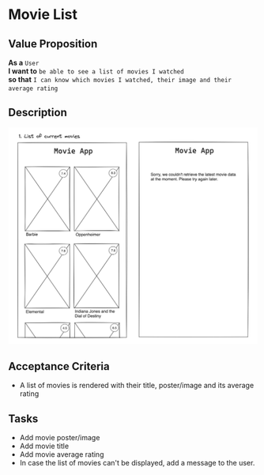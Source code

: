 # Movie List

## Value Proposition

**As a** `User` <br>
**I want to** `be able to see a list of movies I watched` <br>
**so that** `I can know which movies I watched, their image and their average rating` <br>

## Description

![wireframe](./assets/scribble-movie-list.png)

## Acceptance Criteria

- A list of movies is rendered with their title, poster/image and its average rating

## Tasks

- Add movie poster/image
- Add movie title
- Add movie average rating
- In case the list of movies can't be displayed, add a message to the user.
